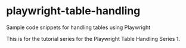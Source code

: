# playwright-table-handling
Sample code snippets for handling tables using Playwright

This is for the tutorial series for the Playwright Table Handling Series 1. 
